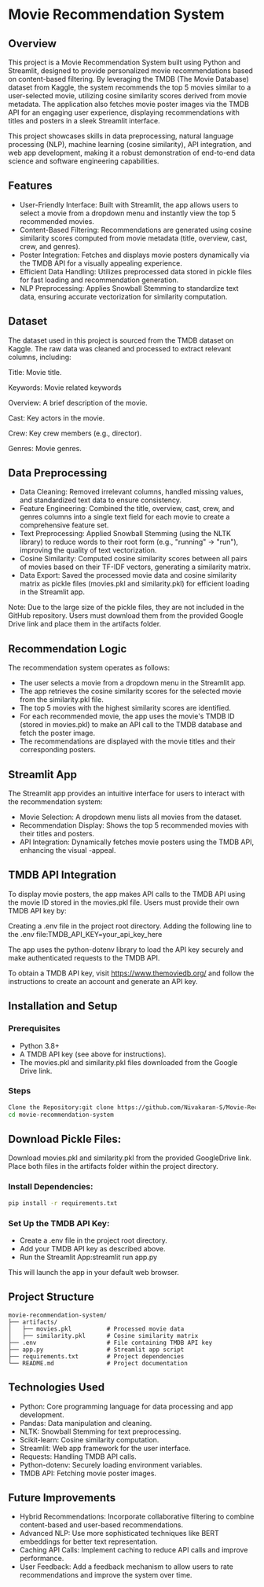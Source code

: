 # Movie Recommendation System

## Overview

This project is a Movie Recommendation System built using Python and Streamlit, designed to provide personalized movie recommendations based on content-based filtering. By leveraging the TMDB (The Movie Database) dataset from Kaggle, the system recommends the top 5 movies similar to a user-selected movie, utilizing cosine similarity scores derived from movie metadata. The application also fetches movie poster images via the TMDB API for an engaging user experience, displaying recommendations with titles and posters in a sleek Streamlit interface.

This project showcases skills in data preprocessing, natural language processing (NLP), machine learning (cosine similarity), API integration, and web app development, making it a robust demonstration of end-to-end data science and software engineering capabilities.

## Features

- User-Friendly Interface: Built with Streamlit, the app allows users to select a movie from a dropdown menu and instantly view the top 5 recommended movies.
- Content-Based Filtering: Recommendations are generated using cosine similarity scores computed from movie metadata (title, overview, cast, crew, and genres).
- Poster Integration: Fetches and displays movie posters dynamically via the TMDB API for a visually appealing experience.
- Efficient Data Handling: Utilizes preprocessed data stored in pickle files for fast loading and recommendation generation.
- NLP Preprocessing: Applies Snowball Stemming to standardize text data, ensuring accurate vectorization for similarity computation.

## Dataset
The dataset used in this project is sourced from the TMDB dataset on Kaggle. The raw data was cleaned and processed to extract relevant columns, including:

Title: Movie title.

Keywords: Movie related keywords

Overview: A brief description of the movie.

Cast: Key actors in the movie.

Crew: Key crew members (e.g., director).

Genres: Movie genres.

## Data Preprocessing

- Data Cleaning: Removed irrelevant columns, handled missing values, and standardized text data to ensure consistency.
- Feature Engineering: Combined the title, overview, cast, crew, and genres columns into a single text field for each movie to create a comprehensive feature set.
- Text Preprocessing:
Applied Snowball Stemming (using the NLTK library) to reduce words to their root form (e.g., "running" → "run"), improving the quality of text vectorization.
- Cosine Similarity: Computed cosine similarity scores between all pairs of movies based on their TF-IDF vectors, generating a similarity matrix.
- Data Export: Saved the processed movie data and cosine similarity matrix as pickle files (movies.pkl and similarity.pkl) for efficient loading in the Streamlit app.

Note: Due to the large size of the pickle files, they are not included in the GitHub repository. Users must download them from the provided Google Drive link and place them in the artifacts folder.

## Recommendation Logic
The recommendation system operates as follows:

- The user selects a movie from a dropdown menu in the Streamlit app.
- The app retrieves the cosine similarity scores for the selected movie from the similarity.pkl file.
- The top 5 movies with the highest similarity scores are identified.
- For each recommended movie, the app uses the movie's TMDB ID (stored in movies.pkl) to make an API call to the TMDB database and fetch the poster image.
- The recommendations are displayed with the movie titles and their corresponding posters.

## Streamlit App
The Streamlit app provides an intuitive interface for users to interact with the recommendation system:

- Movie Selection: A dropdown menu lists all movies from the dataset.
- Recommendation Display: Shows the top 5 recommended movies with their titles and posters.
- API Integration: Dynamically fetches movie posters using the TMDB API, enhancing the visual -appeal.

## TMDB API Integration
To display movie posters, the app makes API calls to the TMDB API using the movie ID stored in the movies.pkl file. Users must provide their own TMDB API key by:

Creating a .env file in the project root directory.
Adding the following line to the .env file:TMDB_API_KEY=your_api_key_here


The app uses the python-dotenv library to load the API key securely and make authenticated requests to the TMDB API.

To obtain a TMDB API key, visit https://www.themoviedb.org/ and follow the instructions to create an account and generate an API key.

## Installation and Setup

### Prerequisites
- Python 3.8+
- A TMDB API key (see above for instructions).
- The movies.pkl and similarity.pkl files downloaded from the Google Drive link.

### Steps
```bash
Clone the Repository:git clone https://github.com/Nivakaran-S/Movie-Recommendation.git
cd movie-recommendation-system
```

## Download Pickle Files:
Download movies.pkl and similarity.pkl from the provided GoogleDrive link.
Place both files in the artifacts folder within the project directory.


### Install Dependencies:
```bash
pip install -r requirements.txt
```

### Set Up the TMDB API Key:
- Create a .env file in the project root directory.
- Add your TMDB API key as described above.
- Run the Streamlit App:streamlit run app.py

This will launch the app in your default web browser.

## Project Structure
```
movie-recommendation-system/
├── artifacts/
│   ├── movies.pkl          # Processed movie data
│   ├── similarity.pkl      # Cosine similarity matrix
├── .env                    # File containing TMDB API key
├── app.py                  # Streamlit app script
├── requirements.txt        # Project dependencies
└── README.md               # Project documentation
```

## Technologies Used

- Python: Core programming language for data processing and app development.
- Pandas: Data manipulation and cleaning.
- NLTK: Snowball Stemming for text preprocessing.
- Scikit-learn: Cosine similarity computation.
- Streamlit: Web app framework for the user interface.
- Requests: Handling TMDB API calls.
- Python-dotenv: Securely loading environment variables.
- TMDB API: Fetching movie poster images.

## Future Improvements

- Hybrid Recommendations: Incorporate collaborative filtering to combine content-based and user-based recommendations.
- Advanced NLP: Use more sophisticated techniques like BERT embeddings for better text representation.
- Caching API Calls: Implement caching to reduce API calls and improve performance.
- User Feedback: Add a feedback mechanism to allow users to rate recommendations and improve the system over time.


